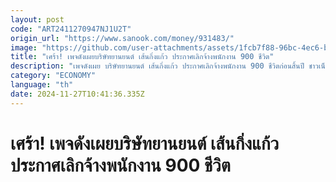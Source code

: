 ```yaml
---
layout: post
code: "ART2411270947NJ1U2T"
origin_url: "https://www.sanook.com/money/931483/"
image: "https://github.com/user-attachments/assets/1fcb7f88-96bc-4ec6-b6c1-87a10d2f2bc1"
title: "เศร้า! เพจดังเผยบริษัทยานยนต์ เส้นกิ่งแก้ว ประกาศเลิกจ้างพนักงาน 900 ชีวิต"
description: "เพจดังเผย บริษัทยานยนต์ เส้นกิ่งแก้ว ประกาศเลิกจ้างพนักงาน 900 ชีวิตก่อนสิ้นปี ชาวเน็ตแห่ส่งกำลังใจ"
category: "ECONOMY"
language: "th"
date: 2024-11-27T10:41:36.335Z
---
```


# เศร้า! เพจดังเผยบริษัทยานยนต์ เส้นกิ่งแก้ว ประกาศเลิกจ้างพนักงาน 900 ชีวิต